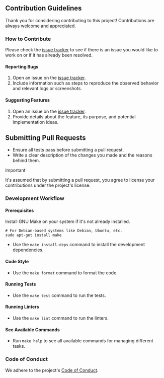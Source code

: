 ## Contribution Guidelines

Thank you for considering contributing to this project!
Contributions are always welcome and appreciated.

### How to Contribute

Please check the [issue tracker](https://github.com/CogitatorTech/helium/issues) to see if there is an issue you
would like to work on or if it has already been resolved.

#### Reporting Bugs

1. Open an issue on the [issue tracker](https://github.com/CogitatorTech/helium/issues).
2. Include information such as steps to reproduce the observed behavior and relevant logs or screenshots.

#### Suggesting Features

1. Open an issue on the [issue tracker](https://github.com/CogitatorTech/helium/issues).
2. Provide details about the feature, its purpose, and potential implementation ideas.

## Submitting Pull Requests

- Ensure all tests pass before submitting a pull request.
- Write a clear description of the changes you made and the reasons behind them.

> [!IMPORTANT]
> It's assumed that by submitting a pull request, you agree to license your contributions under the project's license.

### Development Workflow

#### Prerequisites

Install GNU Make on your system if it's not already installed.

```shell
# For Debian-based systems like Debian, Ubuntu, etc.
sudo apt-get install make
```

- Use the `make install-deps` command to install the development dependencies.

#### Code Style

- Use the `make format` command to format the code.

#### Running Tests

- Use the `make test` command to run the tests.

#### Running Linters

- Use the `make lint` command to run the linters.

#### See Available Commands

- Run `make help` to see all available commands for managing different tasks.

### Code of Conduct

We adhere to the project's [Code of Conduct](CODE_OF_CONDUCT.md).
